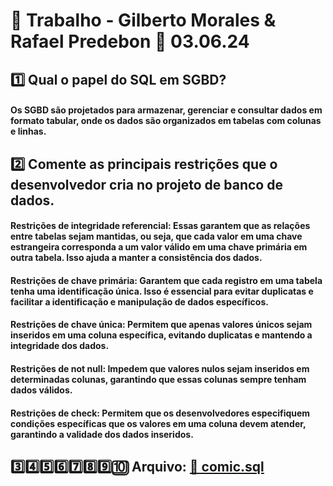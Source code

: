 # 📘 Trabalho - Gilberto Morales & Rafael Predebon 📅 03.06.24

## 1️⃣ Qual o papel do SQL em SGBD?

#### Os SGBD são projetados para armazenar, gerenciar e consultar dados em formato tabular, onde os dados são organizados em tabelas com colunas e linhas.

## 2️⃣ Comente as principais restrições que o desenvolvedor cria no projeto de banco de dados.

#### Restrições de integridade referencial: Essas garantem que as relações entre tabelas sejam mantidas, ou seja, que cada valor em uma chave estrangeira corresponda a um valor válido em uma chave primária em outra tabela. Isso ajuda a manter a consistência dos dados.
#### Restrições de chave primária: Garantem que cada registro em uma tabela tenha uma identificação única. Isso é essencial para evitar duplicatas e facilitar a identificação e manipulação de dados específicos.
#### Restrições de chave única: Permitem que apenas valores únicos sejam inseridos em uma coluna específica, evitando duplicatas e mantendo a integridade dos dados.
#### Restrições de not null: Impedem que valores nulos sejam inseridos em determinadas colunas, garantindo que essas colunas sempre tenham dados válidos.
#### Restrições de check: Permitem que os desenvolvedores especifiquem condições específicas que os valores em uma coluna devem atender, garantindo a validade dos dados inseridos.

## 3️⃣4️⃣5️⃣6️⃣7️⃣8️⃣9️⃣🔟 Arquivo: [📂 comic.sql](https://github.com/eumorales/trabalhobd/blob/main/comic.sql)

